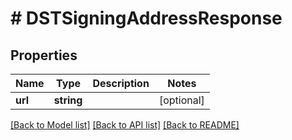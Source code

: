 # # DSTSigningAddressResponse

## Properties

Name | Type | Description | Notes
------------ | ------------- | ------------- | -------------
**url** | **string** |  | [optional] 

[[Back to Model list]](../../README.md#documentation-for-models) [[Back to API list]](../../README.md#documentation-for-api-endpoints) [[Back to README]](../../README.md)


